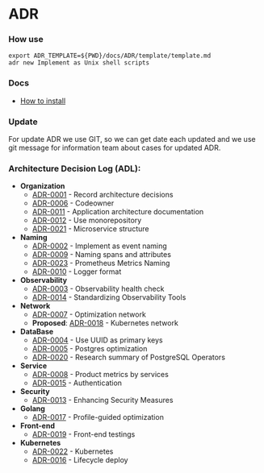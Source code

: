 # ADR

### How use

```shell
export ADR_TEMPLATE=${PWD}/docs/ADR/template/template.md
adr new Implement as Unix shell scripts
```

### Docs

- [How to install](https://github.com/npryce/adr-tools/blob/master/INSTALL.md)

### Update

For update ADR we use GIT, so we can get date each updated and we use git message
for information team about cases for updated ADR.

### Architecture Decision Log (ADL):

- **Organization**
  - [ADR-0001](./decisions/0001-record-architecture-decisions.md) - Record architecture decisions
  - [ADR-0006](./decisions/0006-codeowner.md) - Codeowner
  - [ADR-0011](./decisions/0011-application-architecture-documentation.md) - Application architecture documentation
  - [ADR-0012](./decisions/0012-use-monorepository.md) - Use monorepository
  - [ADR-0021](./decisions/0021-microservice-structure.md) - Microservice structure
- **Naming**
  - [ADR-0002](./decisions/0002-implement-as-event-naming.md) - Implement as event naming
  - [ADR-0009](./decisions/0009-naming-spans-and-attributes.md) - Naming spans and attributes
  - [ADR-0023](./decisions/0023-naming-prometheus-metrics.md) - Prometheus Metrics Naming
  - [ADR-0010](./decisions/0010-logger-format.md) - Logger format
- **Observability**
  - [ADR-0003](./decisions/0003-observability-health-check.md) - Observability health check
  - [ADR-0014](./decisions/0014-observability.md) - Standardizing Observability Tools
- **Network**
  - [ADR-0007](./decisions/0007-optimization-network.md) - Optimization network
  - **Proposed**: [ADR-0018](./decisions/0018-kubernetes-network.md) - Kubernetes network
- **DataBase**
  - [ADR-0004](./decisions/0004-use-uuid-as-primary-keys.md) - Use UUID as primary keys
  - [ADR-0005](./decisions/0005-postgres-optimization.md) - Postgres optimization
  - [ADR-0020](./decisions/0020-postgresql-operator.md) - Research summary of PostgreSQL Operators
- **Service**
  - [ADR-0008](./decisions/0008-product-metrics-by-services.md) - Product metrics by services
  - [ADR-0015](./decisions/0015-authentication.md) - Authentication
- **Security**
  - [ADR-0013](./decisions/0013-security.md) - Enhancing Security Measures
- **Golang**
  - [ADR-0017](./decisions/0017-profile-guided-optimization.md) - Profile-guided optimization
- **Front-end**
  - [ADR-0019](./decisions/0019-front-end-testing.md) - Front-end testings
- **Kubernetes**
  - [ADR-0022](./decisions/0022-kubernetes.md) - Kubernetes
  - [ADR-0016](./decisions/0016-lifecycle-deploy.md) - Lifecycle deploy

